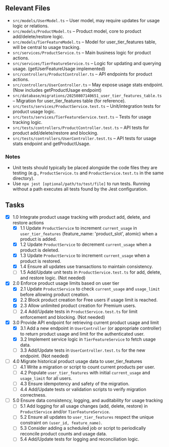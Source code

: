 ## Relevant Files

- `src/models/UserModel.ts` – User model, may require updates for usage logic or relations.
- `src/models/ProductModel.ts` – Product model, core to product add/delete/restore logic.
- `src/models/TierFeatureModel.ts` – Model for user_tier_features table, will be central to usage tracking.
- `src/services/ProductService.ts` – Main business logic for product actions.
- `src/services/TierFeatureService.ts` – Logic for updating and querying usage. (getUserFeatureUsage implemented)
- `src/controllers/ProductController.ts` – API endpoints for product actions.
- `src/controllers/UserController.ts` – May expose usage stats endpoint. (Now includes getProductUsage endpoint)
- `src/database/migrations/20250807140651_user_tier_features_table.ts` – Migration for user_tier_features table (for reference).
- `src/tests/services/ProductService.test.ts` – Unit/integration tests for product usage logic.
- `src/tests/services/TierFeatureService.test.ts` – Tests for usage tracking logic.
- `src/tests/controllers/ProductController.test.ts` – API tests for product add/delete/restore and blocking.
- `src/tests/controllers/UserController.test.ts` – API tests for usage stats endpoint and getProductUsage.

### Notes

- Unit tests should typically be placed alongside the code files they are testing (e.g., `ProductService.ts` and `ProductService.test.ts` in the same directory).
- Use `npx jest [optional/path/to/test/file]` to run tests. Running without a path executes all tests found by the Jest configuration.

## Tasks

- [x] 1.0 Integrate product usage tracking with product add, delete, and restore actions
  - [x] 1.1 Update `ProductService` to increment `current_usage` in `user_tier_features` (feature_name: 'product_slot', atomic) when a product is added.
  - [x] 1.2 Update `ProductService` to decrement `current_usage` when a product is deleted.
  - [x] 1.3 Update `ProductService` to increment `current_usage` when a product is restored.
  - [x] 1.4 Ensure all updates use transactions to maintain consistency.
  - [ ] 1.5 Add/Update unit tests in `ProductService.test.ts` for add, delete, and restore logic. (Not needed)

- [x] 2.0 Enforce product usage limits based on user tier
  - [x] 2.1 Update `ProductService` to check `current_usage` and `usage_limit` before allowing product creation.
  - [x] 2.2 Block product creation for Free users if usage limit is reached.
  - [x] 2.3 Allow unlimited product creation for Premium users.
  - [ ] 2.4 Add/Update tests in `ProductService.test.ts` for limit enforcement and blocking. (Not needed)

- [x] 3.0 Provide API endpoint for retrieving current product usage and limit
  - [x] 3.1 Add a new endpoint in `UserController` (or appropriate controller) to return product usage and limit for the authenticated user.
  - [x] 3.2 Implement service logic in `TierFeatureService` to fetch usage data.
  - [ ] 3.3 Add/Update tests in `UserController.test.ts` for the new endpoint. (Not needed)

- [ ] 4.0 Migrate historical product usage data to user_tier_features
  - [ ] 4.1 Write a migration or script to count current products per user.
  - [ ] 4.2 Populate `user_tier_features` with initial `current_usage` and `usage_limit` for all users.
  - [ ] 4.3 Ensure idempotency and safety of the migration.
  - [ ] 4.4 Add/Update tests or validation scripts to verify migration correctness.

- [ ] 5.0 Ensure data consistency, logging, and auditability for usage tracking
  - [ ] 5.1 Add logging for all usage changes (add, delete, restore) in `ProductService` and/or `TierFeatureService`.
  - [ ] 5.2 Ensure all updates to `user_tier_features` respect the unique constraint on `(user_id, feature_name)`.
  - [ ] 5.3 Consider adding a scheduled job or script to periodically reconcile product counts and usage data.
  - [ ] 5.4 Add/Update tests for logging and reconciliation logic.
